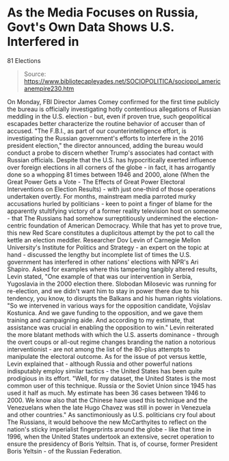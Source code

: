 # As the Media Focuses on Russia, Govt's Own Data Shows U.S. Interfered in 
81 Elections

> Source: https://www.bibliotecapleyades.net/SOCIOPOLITICA/sociopol_americanempire230.htm

On Monday, FBI
Director James Comey
confirmed for the first time publicly the bureau is
officially investigating hotly contentious allegations of
Russian meddling in the U.S. election - but, even if proven
true, such geopolitical escapades better characterize the
routine behavior of accuser than of accused.
"The F.B.I., as
part of our counterintelligence effort, is investigating the
Russian government's efforts to interfere in the 2016 president
election," the director
announced, adding the bureau would conduct a probe to
discern whether Trump's associates had contact with Russian
officials.
Despite that
the U.S. has hypocritically exerted influence over foreign
elections in all corners of the globe - in fact, it has
arrogantly done so a whopping
81 times between 1946 and 2000, alone (When
the Great Power Gets a Vote - The Effects of Great Power
Electoral Interventions on Election Results) - with just one-third
of those operations undertaken overtly.
For months,
mainstream media parroted murky accusations hurled by
politicians - keen to point a finger of blame for the apparently
stultifying victory of a former reality television host on
someone - that The Russians had somehow surreptitiously
undermined the election-centric foundation of American
Democracy.
While that has
yet to prove true, this new Red Scare constitutes a duplicitous
attempt by the pot to call the kettle
an election meddler.
Researcher Dov
Levin of Carnegie Mellon University's Institute for Politics and
Strategy - an expert on the topic at hand -
discussed the lengthy but incomplete list of times the U.S.
government has interfered in other nations' elections with NPR's
Ari Shapiro.
Asked for
examples where this tampering tangibly altered results, Levin
stated,
"One example of
that was our intervention in Serbia, Yugoslavia in the 2000
election there.
Slobodan Milosevic was running for re-election,
and we didn't want him to stay in power there due to his
tendency, you know, to disrupts the Balkans and his human rights
violations.
"So we
intervened in various ways for the opposition candidate,
Vojislav Kostunica. And we gave funding to the opposition, and
we gave them training and campaigning aide.
And according to my
estimate, that assistance was crucial in enabling the opposition
to win."
Levin
reiterated the more blatant methods with which the U.S. asserts
dominance - through the overt coups or all-out regime changes
branding the nation a notorious interventionist - are not among
the list of the 80-plus attempts to manipulate the electoral
outcome.
As for the
issue of pot versus kettle, Levin explained that - although
Russia and other powerful nations indisputably employ similar
tactics - the United States has been quite prodigious in its
effort.
"Well, for my
dataset, the United States is the most common user of this
technique. Russia or the Soviet Union since 1945 has used it
half as much. My estimate has been 36 cases between 1946 to
2000.
We know also that the Chinese have used this technique and
the Venezuelans
when the late Hugo Chavez was still in power in
Venezuela and other countries."
As
sanctimoniously as U.S. politicians cry foul about The Russians,
it would behoove the new McCarthyites to reflect on the nation's
sticky imperialist fingerprints around the globe - like that
time in 1996,
when the United States undertook an extensive, secret operation
to ensure the presidency of Boris Yeltsin.
That is, of
course, former President Boris Yeltsin - of the Russian
Federation.

